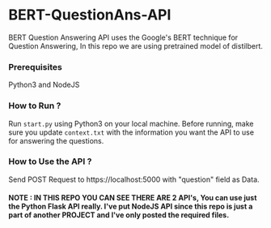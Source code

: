 # BERT-QuestionAns-API
BERT Question Answering API uses the Google's BERT technique for Question Answering, In this repo we are using pretrained model of distilbert.

### Prerequisites 
Python3 and NodeJS

### How to Run ?
Run `start.py` using Python3 on your local machine. Before running, make sure you update `context.txt` with the information you want the API to use for answering the questions.

### How to Use the API ?
Send POST Request to https://localhost:5000 with "question" field as Data.

#### NOTE : IN THIS REPO YOU CAN SEE THERE ARE 2 API's, You can use just the Python Flask API really. I've put NodeJS API since this repo is just a part of another PROJECT and I've only posted the required files.
